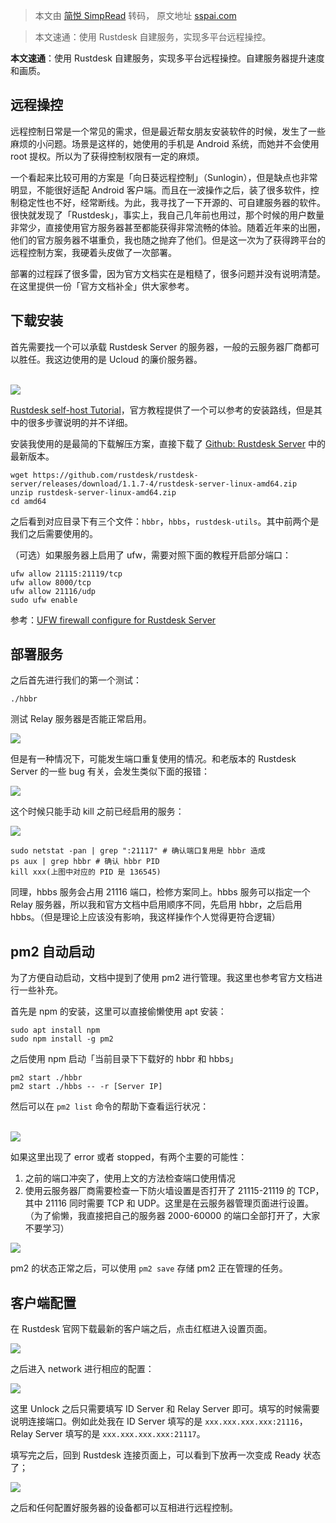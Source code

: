 > 本文由 [简悦 SimpRead](http://ksria.com/simpread/) 转码， 原文地址 [sspai.com](https://sspai.com/post/80209)

> 本文速通：使用 Rustdesk 自建服务，实现多平台远程操控。

**本文速通**：使用 Rustdesk 自建服务，实现多平台远程操控。自建服务器提升速度和画质。

远程操控
----

远程控制日常是一个常见的需求，但是最近帮女朋友安装软件的时候，发生了一些麻烦的小问题。场景是这样的，她使用的手机是 Android 系统，而她并不会使用 root 提权。所以为了获得控制权限有一定的麻烦。

一个看起来比较可用的方案是「向日葵远程控制」（Sunlogin），但是缺点也非常明显，不能很好适配 Android 客户端。而且在一波操作之后，装了很多软件，控制稳定性也不好，经常断线。为此，我寻找了一下开源的、可自建服务器的软件。很快就发现了「Rustdesk」，事实上，我自己几年前也用过，那个时候的用户数量非常少，直接使用官方服务器甚至都能获得非常流畅的体验。随着近年来的出圈，他们的官方服务器不堪重负，我也随之抛弃了他们。但是这一次为了获得跨平台的远程控制方案，我硬着头皮做了一次部署。

部署的过程踩了很多雷，因为官方文档实在是粗糙了，很多问题并没有说明清楚。在这里提供一份「官方文档补全」供大家参考。

下载安装
----

首先需要找一个可以承载 Rustdesk Server 的服务器，一般的云服务器厂商都可以胜任。我这边使用的是 Ucloud 的廉价服务器。  
 

![](https://cdn.sspai.com/editor/u_chivier/16861284123319.jpg)

[Rustdesk self-host Tutorial](https://sspai.com/link?target=https%3A%2F%2Frustdesk.com%2Fdocs%2Fen%2Fself-host%2F)，官方教程提供了一个可以参考的安装路线，但是其中的很多步骤说明的并不详细。

安装我使用的是最简的下载解压方案，直接下载了 [Github: Rustdesk Server](https://sspai.com/link?target=https%3A%2F%2Fgithub.com%2Frustdesk%2Frustdesk-server) 中的最新版本。

```
wget https://github.com/rustdesk/rustdesk-server/releases/download/1.1.7-4/rustdesk-server-linux-amd64.zip
unzip rustdesk-server-linux-amd64.zip
cd amd64
```

之后看到对应目录下有三个文件：`hbbr`，`hbbs`，`rustdesk-utils`。其中前两个是我们之后需要使用的。

（可选）如果服务器上启用了 ufw，需要对照下面的教程开启部分端口：

```
ufw allow 21115:21119/tcp
ufw allow 8000/tcp
ufw allow 21116/udp
sudo ufw enable
```

参考：[UFW firewall configure for Rustdesk Server](https://sspai.com/link?target=https%3A%2F%2Frustdesk.com%2Fdocs%2Fen%2Fself-host%2Finstall%2F%23if-you-have-ufw-installed-use-the-following-commands-to-configure-the-firewall)

部署服务
----

之后首先进行我们的第一个测试：

```
./hbbr
```

测试 Relay 服务器是否能正常启用。

![](https://cdn.sspai.com/editor/u_chivier/16861284123328.jpg)

但是有一种情况下，可能发生端口重复使用的情况。和老版本的 Rustdesk Server 的一些 bug 有关，会发生类似下面的报错：

![](https://cdn.sspai.com/editor/u_chivier/16861284123334.jpg)

这个时候只能手动 kill 之前已经启用的服务：

![](https://cdn.sspai.com/editor/u_chivier/16861284123338.jpg)

```
sudo netstat -pan | grep ":21117" # 确认端口复用是 hbbr 造成
ps aux | grep hbbr # 确认 hbbr PID
kill xxx(上图中对应的 PID 是 136545)
```

同理，hbbs 服务会占用 21116 端口，检修方案同上。hbbs 服务可以指定一个 Relay 服务器，所以我和官方文档中启用顺序不同，先启用 hbbr，之后启用 hbbs。（但是理论上应该没有影响，我这样操作个人觉得更符合逻辑）

pm2 自动启动
--------

为了方便自动启动，文档中提到了使用 pm2 进行管理。我这里也参考官方文档进行一些补充。

首先是 npm 的安装，这里可以直接偷懒使用 apt 安装：

```
sudo apt install npm
sudo npm install -g pm2
```

之后使用 npm 启动「当前目录下下载好的 hbbr 和 hbbs」

```
pm2 start ./hbbr
pm2 start ./hbbs -- -r [Server IP]
```

然后可以在 `pm2 list` 命令的帮助下查看运行状况：  
 

![](https://cdn.sspai.com/editor/u_chivier/16861284123342.jpg)

如果这里出现了 error 或者 stopped，有两个主要的可能性：

1.  之前的端口冲突了，使用上文的方法检查端口使用情况
2.  使用云服务器厂商需要检查一下防火墙设置是否打开了 21115-21119 的 TCP，其中 21116 同时需要 TCP 和 UDP。这里是在云服务器管理页面进行设置。（为了偷懒，我直接把自己的服务器 2000-60000 的端口全部打开了，大家不要学习）

![](https://cdn.sspai.com/editor/u_chivier/16861284123346.jpg)

pm2 的状态正常之后，可以使用 `pm2 save` 存储 pm2 正在管理的任务。

客户端配置
-----

在 Rustdesk 官网下载最新的客户端之后，点击红框进入设置页面。

![](https://cdn.sspai.com/editor/u_chivier/16861284123350.jpg)

之后进入 network 进行相应的配置：

![](https://cdn.sspai.com/editor/u_chivier/16861284123354.jpg)

这里 Unlock 之后只需要填写 ID Server 和 Relay Server 即可。填写的时候需要说明连接端口。例如此处我在 ID Server 填写的是 `xxx.xxx.xxx.xxx:21116`，Relay Server 填写的是 `xxx.xxx.xxx.xxx:21117`。

填写完之后，回到 Rustdesk 连接页面上，可以看到下放再一次变成 Ready 状态了；

![](https://cdn.sspai.com/editor/u_chivier/16861284123357.jpg)

之后和任何配置好服务器的设备都可以互相进行远程控制。